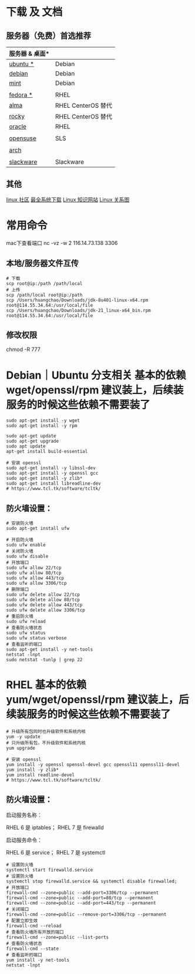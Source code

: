 # 下载 及 文档
## 服务器（免费）首选推荐
| 服务器 & 桌面*                                        |                  |
|--------------------------------------------------|------------------|
| [ubuntu *](https://ubuntu.com/)                  | Debian           |
| [debian](https://www.debian.org/)                | Debian           |
| [mint](https://www.linuxmint.com/)               | Debian           |
|                                                  |                  |
| [fedora *](https://fedoraproject.org/)           | RHEL             |
| [alma](https://almalinux.org/)                   | RHEL CenterOS 替代 |
| [rocky](https://rockylinux.org/)                 | RHEL CenterOS 替代 |
| [oracle](https://www.oracle.com/cn/linux/)       | RHEL             |
|                                                  |                  |
| [opensuse](https://www.opensuse.org/)            | SLS              |
|                                                  |                  |
| [arch](https://archlinux.org/)                   |                  |
|                                                  |                  |
| [slackware](http://www.slackware.com/index.html) | Slackware        |

## 其他
[linux 社区](https://www.linux.org/pages/download/)
[最全系统下载](https://www.linux.org/pages/download/)
[Linux 知识网站](https://www.linuxcool.com/)
[Linux 关系图](https://upload.wikimedia.org/wikipedia/commons/1/1b/Linux_Distribution_Timeline.svg)

# 常用命令
mac下查看端口 nc -vz -w 2 116.14.73.138 3306

## 本地/服务器文件互传
```shell
# 下载
scp root@ip:/path /path/local
# 上传
scp /path/local root@ip:/path
scp /Users/huangchao/Downloads/jdk-8u401-linux-x64.rpm root@114.55.34.64:/usr/local/file
scp /Users/huangchao/Downloads/jdk-21_linux-x64_bin.rpm root@114.55.34.64:/usr/local/file
```

## 修改权限
chmod -R 777

# Debian｜Ubuntu 分支相关 基本的依赖 wget/openssl/rpm 建议装上，后续装服务的时候这些依赖不需要装了
[//]: # (sourcecode /usr/local/src)
[//]: # (file /usr/local/file)
```shell
sudo apt-get install -y wget
sudo apt-get install -y rpm

sudo apt-get update
sudo apt-get upgrade
sudo apt update
apt-get install build-essential

# 安装 openssl
sudo apt-get install -y libssl-dev
sudo apt-get install -y openssl gcc
sudo apt-get install -y zlib*
sudo apt-get install libreadline-dev
# https://www.tcl.tk/software/tcltk/
```

## 防火墙设置：
```shell
# 安装防火墙
sudo apt-get install ufw

# 开启防火墙
sudo ufw enable
# 关闭防火墙
sudo ufw disable
# 开放端口
sudo ufw allow 22/tcp
sudo ufw allow 80/tcp
sudo ufw allow 443/tcp
sudo ufw allow 3306/tcp
# 删除端口
sudo ufw delete allow 22/tcp
sudo ufw delete allow 80/tcp
sudo ufw delete allow 443/tcp
sudo ufw delete allow 3306/tcp
# 重启防火墙
sudo ufw reload
# 查看防火墙状态
sudo ufw status
sudo ufw status verbose
# 查看监听的端口
sudo apt-get install -y net-tools
netstat -lnpt
sudo netstat -tunlp | grep 22
```
# RHEL 基本的依赖 yum/wget/openssl/rpm 建议装上，后续装服务的时候这些依赖不需要装了
```shell
# 升级所有包同时也升级软件和系统内核
yum -y update
# 只升级所有包，不升级软件和系统内核
yum upgrade

# 安装 openssl
yum install -y openssl openssl-devel gcc openssl11 openssl11-devel
yum install -y zlib*
yum install readline-devel
# https://www.tcl.tk/software/tcltk/
```

## 防火墙设置：
启动服务名称：

RHEL 6 是 iptables；
RHEL 7 是 firewalld

启动服务命令：

RHEL 6 是 service；
RHEL 7 是 systemctl

```shell
# 设置防火墙
systemctl start firewalld.service
# 设置防火墙
systemctl stop firewalld.service && systemctl disable firewalled;
# 开放端口
firewall-cmd --zone=public --add-port=3306/tcp --permanent
firewall-cmd --zone=public --add-port=80/tcp --permanent
firewall-cmd --zone=public --add-port=443/tcp --permanent
# 关闭端口
firewall-cmd --zone=public --remove-port=3306/tcp --permanent
# 配置立即生效
firewall-cmd --reload
# 查看防火墙所有开放的端口
firewall-cmd --zone=public --list-ports
# 查看防火墙状态
firewall-cmd --state
# 查看监听的端口
yum install -y net-tools
netstat -lnpt
```
